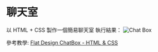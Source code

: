 # 聊天室
以 HTML + CSS 製作一個簡易聊天室
執行結果：
![Chat Box](/web_socket/blob/master/ChatBox_HTML_CSS/img/chatbox.JPG)

參考教學: [Flat Design ChatBox - HTML & CSS](https://www.youtube.com/watch?v=Hrz3DzZDIt0)
